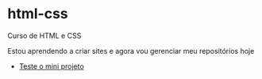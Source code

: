 # html-css
 Curso de HTML e CSS

 Estou aprendendo a criar sites e agora vou gerenciar meu repositórios hoje
<ul>
 <li><a href="https://souzaigor499.github.io/html-css/desafios/dex010b/android.html" target="_blank"> Teste o mini projeto </a>
 </li>
 </ul>
